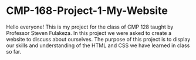 # CMP-168-Project-1-My-Website

Hello everyone!
This is my project for the class of CMP 128 taught by Professor Steven Fulakeza.
In this project we were asked to create a website to discuss about ourselves.
The purpose of this project is to display our skills and understanding of the HTML and CSS we have learned in class so far.
